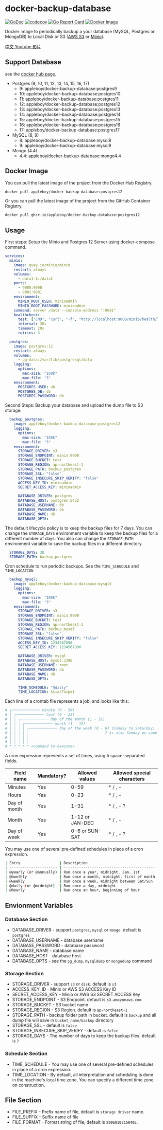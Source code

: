 # docker-backup-database

[![GoDoc](https://godoc.org/github.com/appleboy/docker-backup-database?status.svg)](https://godoc.org/github.com/appleboy/docker-backup-database)
[![codecov](https://codecov.io/gh/appleboy/docker-backup-database/branch/master/graph/badge.svg)](https://codecov.io/gh/appleboy/docker-backup-database)
[![Go Report Card](https://goreportcard.com/badge/github.com/appleboy/docker-backup-database)](https://goreportcard.com/report/github.com/appleboy/docker-backup-database)
[![Docker Image](https://github.com/appleboy/docker-backup-database/actions/workflows/docker.yml/badge.svg)](https://github.com/appleboy/docker-backup-database/actions/workflows/docker.yml)

Docker image to periodically backup a your database (MySQL,  Postgres or MongoDB) to Local Disk or S3 ([AWS S3](https://aws.amazon.com/free/storage/s3) or [Minio](https://min.io/)).

[中文 Youtube 影片](https://www.youtube.com/watch?v=nsiKKSy5fUA)

## Support Database

see the [docker hub page](https://hub.docker.com/repository/docker/appleboy/docker-backup-database).

* Postgres (9, 10, 11, 12, 13, 14, 15, 16, 17)
  * 9: appleboy/docker-backup-database:postgres9
  * 10: appleboy/docker-backup-database:postgres10
  * 11: appleboy/docker-backup-database:postgres11
  * 12: appleboy/docker-backup-database:postgres12
  * 13: appleboy/docker-backup-database:postgres13
  * 14: appleboy/docker-backup-database:postgres14
  * 15: appleboy/docker-backup-database:postgres15
  * 16: appleboy/docker-backup-database:postgres16
  * 17: appleboy/docker-backup-database:postgres17
* MySQL (8, 9)
  * 8: appleboy/docker-backup-database:mysql8
  * 9: appleboy/docker-backup-database:mysql9
* Mongo (4.4)
  * 4.4: appleboy/docker-backup-database:mongo4.4

## Docker Image

You can pull the latest image of the project from the Docker Hub Registry.

```sh
docker pull appleboy/docker-backup-database:postgres12
```

Or you can pull the latest image of the project from the GitHub Container Registry.

```sh
docker pull ghcr.io/appleboy/docker-backup-database:postgres12
```

## Usage

First steps: Setup the Minio and Postgres 12 Server using docker-compose command.

```yaml
services:
  minio:
    image: quay.io/minio/minio
    restart: always
    volumes:
      - data1-1:/data1
    ports:
      - 9000:9000
      - 9001:9001
    environment:
      MINIO_ROOT_USER: minioadmin
      MINIO_ROOT_PASSWORD: minioadmin
    command: server /data --console-address ":9001"
    healthcheck:
      test: ["CMD", "curl", "-f", "http://localhost:9000/minio/health/live"]
      interval: 30s
      timeout: 20s
      retries: 3

  postgres:
    image: postgres:12
    restart: always
    volumes:
      - pg-data:/var/lib/postgresql/data
    logging:
      options:
        max-size: "100k"
        max-file: "3"
    environment:
      POSTGRES_USER: db
      POSTGRES_DB: db
      POSTGRES_PASSWORD: db
```

Second Steps: Backup your database and upload the dump file to S3 storage.

```yaml
  backup_postgres:
    image: appleboy/docker-backup-database:postgres12
    logging:
      options:
        max-size: "100k"
        max-file: "3"
    environment:
      STORAGE_DRIVER: s3
      STORAGE_ENDPOINT: minio:9000
      STORAGE_BUCKET: test
      STORAGE_REGION: ap-northeast-1
      STORAGE_PATH: backup_postgres
      STORAGE_SSL: "false"
      STORAGE_INSECURE_SKIP_VERIFY: "false"
      ACCESS_KEY_ID: minioadmin
      SECRET_ACCESS_KEY: minioadmin

      DATABASE_DRIVER: postgres
      DATABASE_HOST: postgres:5432
      DATABASE_USERNAME: db
      DATABASE_PASSWORD: db
      DATABASE_NAME: db
      DATABASE_OPTS:
```

The default lifecycle policy is to keep the backup files for 7 days. You can change the `STORAGE_DAYS` environment variable to keep the backup files for a different number of days. You also can change the `STORAGE_PATH` environment variable to save the backup files in a different directory.

```yaml
  STORAGE_DAYS: 30
  STORAGE_PATH: backup_postgres
```

Cron schedule to run periodic backups. See the `TIME_SCHEDULE` and `TIME_LOCATION`

```yaml
  backup_mysql:
    image: appleboy/docker-backup-database:mysql8
    logging:
      options:
        max-size: "100k"
        max-file: "3"
    environment:
      STORAGE_DRIVER: s3
      STORAGE_ENDPOINT: minio:9000
      STORAGE_BUCKET: test
      STORAGE_REGION: ap-northeast-1
      STORAGE_PATH: backup_mysql
      STORAGE_SSL: "false"
      STORAGE_INSECURE_SKIP_VERIFY: "false"
      ACCESS_KEY_ID: 1234567890
      SECRET_ACCESS_KEY: 1234567890

      DATABASE_DRIVER: mysql
      DATABASE_HOST: mysql:3306
      DATABASE_USERNAME: root
      DATABASE_PASSWORD: db
      DATABASE_NAME: db
      DATABASE_OPTS:

      TIME_SCHEDULE: "@daily"
      TIME_LOCATION: Asia/Taipei
```

Each line of a crontab file represents a job, and looks like this:

```sh
# ┌───────────── minute (0 - 59)
# │ ┌───────────── hour (0 - 23)
# │ │ ┌───────────── day of the month (1 - 31)
# │ │ │ ┌───────────── month (1 - 12)
# │ │ │ │ ┌───────────── day of the week (0 - 6) (Sunday to Saturday;
# │ │ │ │ │                                   7 is also Sunday on some systems)
# │ │ │ │ │
# │ │ │ │ │
# * * * * * <command to execute>
```

A cron expression represents a set of times, using 5 space-separated fields.

| Field name   | Mandatory? | Allowed values  | Allowed special characters |
| ------------ | ---------- | --------------- | -------------------------- |
| Minutes      | Yes        | 0-59            | * / , -                    |
| Hours        | Yes        | 0-23            | * / , -                    |
| Day of month | Yes        | 1-31            | * / , - ?                  |
| Month        | Yes        | 1-12 or JAN-DEC | * / , -                    |
| Day of week  | Yes        | 0-6 or SUN-SAT  | * / , - ?                  |

You may use one of several pre-defined schedules in place of a cron expression.

```sh
| Entry                  | Description                                | Equivalent To |
| ---------------------- | ------------------------------------------ | ------------- |
| @yearly (or @annually) | Run once a year, midnight, Jan. 1st        | 0 0 1 1 *     |
| @monthly               | Run once a month, midnight, first of month | 0 0 1 * *     |
| @weekly                | Run once a week, midnight between Sat/Sun  | 0 0 * * 0     |
| @daily (or @midnight)  | Run once a day, midnight                   | 0 0 * * *     |
| @hourly                | Run once an hour, beginning of hour        | 0 * * * *     |
```

## Envionment Variables

### Database Section

* DATABASE_DRIVER - support `postgres`, `mysql` or `mongo`. default is `postgres`
* DATABASE_USERNAME - database username
* DATABASE_PASSWORD - database password
* DATABASE_NAME - database name
* DATABASE_HOST - database host
* DATABASE_OPTS - see the `pg_dump`, `mysqldump` or `mongodump` command

### Storage Section

* STORAGE_DRIVER - support `s3` or `disk`. default is `s3`
* ACCESS_KEY_ID - Minio or AWS S3 ACCESS Key ID
* SECRET_ACCESS_KEY - Minio or AWS S3 SECRET ACCESS Key
* STORAGE_ENDPOINT - S3 Endpoint. default is `s3.amazonaws.com`
* STORAGE_BUCKET - S3 bucket name
* STORAGE_REGION - S3 Region. default is `ap-northeast-1`
* STORAGE_PATH - backup folder path in bucket. default is `backup` and all dump file will save in `bucket_name/backup` directory
* STORAGE_SSL - default is `false`
* STORAGE_INSECURE_SKIP_VERIFY - default is `false`
* STORAGE_DAYS - The number of days to keep the backup files. default is `7`

### Schedule Section

* TIME_SCHEDULE - You may use one of several pre-defined schedules in place of a cron expression.
* TIME_LOCATION - By default, all interpretation and scheduling is done in the machine's local time zone. You can specify a different time zone on construction.

## File Section

* FILE_PREFIX - Prefix name of file, default is `storage driver` name.
* FILE_SUFFIX - Suffix name of file
* FILE_FORMAT - Format string of file, default is `20060102150405`.
